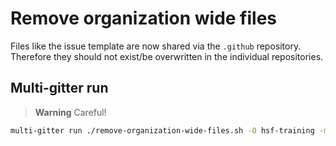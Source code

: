 # Remove organization wide files

Files like the issue template are now shared via the `.github` repository.
Therefore they should not exist/be overwritten in the individual repositories.

## Multi-gitter run

> **Warning**
> Careful!

```bash
multi-gitter run ./remove-organization-wide-files.sh -O hsf-training -m "Remove organization wide shared files" -B remove-organization-wide-files
```
